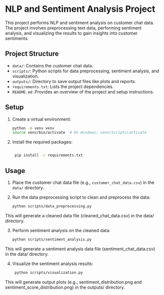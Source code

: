 # NLP and Sentiment Analysis Project

This project performs NLP and sentiment analysis on customer chat data. The project involves preprocessing text data, performing sentiment analysis, and visualizing the results to gain insights into customer sentiments.

## Project Structure
- `data/`: Contains the customer chat data.
- `scripts/`: Python scripts for data preprocessing, sentiment analysis, and visualization.
- `outputs/`: Directory to save output files like plots and reports.
- `requirements.txt`: Lists the project dependencies.
- `README.md`: Provides an overview of the project and setup instructions.

## Setup
1. Create a virtual environment:
   ```bash
   python -m venv venv
   source venv/bin/activate  # On Windows: venv\Scripts\activate
   
2. Install the required packages:

   ```bash

    pip install -r requirements.txt

## Usage

1. Place the customer chat data file (e.g., `customer_chat_data.csv`) in the `data/` directory.

2. Run the data preprocessing script to clean and preprocess the data:
   ```bash
   python scripts/data_preprocessing.py

This will generate a cleaned data file (cleaned_chat_data.csv) in the data/ directory.

3. Perform sentiment analysis on the cleaned data:

   ```bash
   python scripts/sentiment_analysis.py

This will generate a sentiment analysis data file (sentiment_chat_data.csv) in the data/ directory.

4. Visualize the sentiment analysis results:

   ```bash
    python scripts/visualization.py

 This will generate output plots (e.g., sentiment_distribution.png and sentiment_score_distribution.png) in the outputs/ directory.

